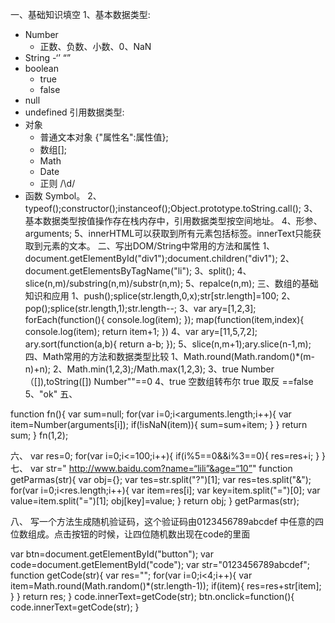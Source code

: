 一、基础知识填空
1、基本数据类型:
- Number
    - 正数、负数、小数、0、NaN
- String
    -‘’ “”
- boolean
    - true
    - false
- null
- undefined
引用数据类型:
- 对象
    - 普通文本对象 {"属性名":属性值};
    - 数组[];
    - Math
    - Date
    - 正则 /\d/
- 函数
Symbol。
2、typeof();constructor();instanceof();Object.prototype.toString.call();
3、基本数据类型按值操作存在栈内存中，引用数据类型按空间地址。
4、形参、arguments;
5、innerHTML可以获取到所有元素包括标签。innerText只能获取到元素的文本。
二、写出DOM/String中常用的方法和属性
1、document.getElementById("div1");document.children("div1");
2、document.getElementsByTagName("li");
3、split();
4、slice(n,m)/substring(n,m)/substr(n,m);
5、repalce(n,m);
三、数组的基础知识和应用
    1、push();splice(str.length,0,x);str[str.length]=100;
    2、pop();splice(str.length,1);str.length--;
    3、var ary=[1,2,3];
    forEach(function(){
        console.log(item);
    }); map(function(item,index){
        console.log(item);
        return item+1;
    })
    4、var ary=[11,5,7,2];
    ary.sort(function(a,b){
        return a-b;
    });
    5、slice(n,m+1);ary.slice(n-1,m);
四、Math常用的方法和数据类型比较
1、Math.round(Math.random()*(m-n)+n);
2、Math.min(1,2,3);/Math.max(1,2,3);
3、true Number（[]),toString([]) Number""==0
4、true 空数组转布尔 true 取反 ==false
5、"ok"
五、

function fn(){
    var sum=null;
    for(var i=0;i<arguments.length;i++){
      var   item=Number(arguments[i]);
      if(!isNaN(item)){
          sum=sum+item;
      }
    }
    return sum;
}
fn(1,2);

六、
var res=0;
for(var i=0;i<=100;i++){
    if(i%5==0&&i%3==0){
        res=res+i;
    }
}
七、
 var str=" http://www.baidu.com?name=“lili”&age=“10”"
 function getParmas(str){
     var obj={};
     var tes=str.split("?")[1];
     var res=tes.split("&");
     for(var i=0;i<res.length;i++){
         var item=res[i];
         var key=item.split("=")[0];
         var value=item.split("=")[1];
         obj[key]=value;
     }
     return obj;
 }
 getParmas(str);

 八、
 写一个方法生成随机验证码，这个验证码由0123456789abcdef 中任意的四位数组成。点击按钮的时候，让四位随机数出现在code的里面

<div id=”button”></div>

<div id=”code”></div>
var btn=document.getElementById("button");
var code=document.getElementById("code");
var str="0123456789abcdef";
function getCode(str){
var res="";
for(var i=0;i<4;i++){
    var item=Math.round(Math.random()*(str.length-1));
    if(item){
        res=res+str[item];
    }
}
return res;
}
code.innerText=getCode(str);
btn.onclick=function(){
code.innerText=getCode(str);
}
